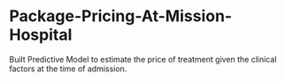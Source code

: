 # Package-Pricing-At-Mission-Hospital
Built Predictive Model to estimate the price of treatment given the clinical factors at the time of admission.
